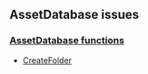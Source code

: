 ## AssetDatabase issues

### [AssetDatabase functions](https://docs.unity3d.com/ScriptReference/AssetDatabase.html)
- [CreateFolder](AssetDatabase/CreateFolder.md)